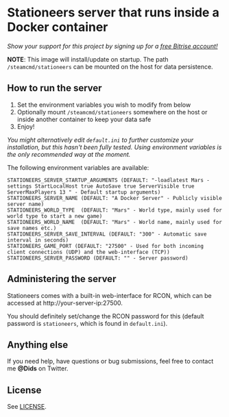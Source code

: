 # Stationeers server that runs inside a Docker container

*Show your support for this project by signing up for a [free Bitrise account!](https://app.bitrise.io?referrer=02c20c56fa07adcb)*

**NOTE**: This image will install/update on startup. The path ```/steamcmd/stationeers``` can be mounted on the host for data persistence.

## How to run the server

1. Set the environment variables you wish to modify from below
2. Optionally mount ```/steamcmd/stationeers``` somewhere on the host or inside another container to keep your data safe
3. Enjoy!

*You might alternatively edit `default.ini` to further customize your installation, but this hasn't been fully tested. Using environment variables is the only recommended way at the moment.*

The following environment variables are available:
```
STATIONEERS_SERVER_STARTUP_ARGUMENTS (DEFAULT: "-loadlatest Mars -settings StartLocalHost true AutoSave true ServerVisible true ServerMaxPlayers 13 " - Default startup arguments)
STATIONEERS_SERVER_NAME (DEFAULT: "A Docker Server" - Publicly visible server name)
STATIONEERS_WORLD_TYPE  (DEFAULT: "Mars" - World type, mainly used for world type to start a new game)
STATIONEERS_WORLD_NAME  (DEFAULT: "Mars" - World name, mainly used for save names etc.)
STATIONEERS_SERVER_SAVE_INTERVAL (DEFAULT: "300" - Automatic save interval in seconds)
STATIONEERS_GAME_PORT (DEFAULT: "27500" - Used for both incoming client connections (UDP) and the web-interface (TCP))
STATIONEERS_SERVER_PASSWORD (DEFAULT: "" - Server password)
```

## Administering the server

Stationeers comes with a built-in web-interface for RCON, which can be accessed at http://your-server-ip:27500.

You should definitely set/change the RCON password for this (default password is `stationeers`, which is found in `default.ini`).

## Anything else

If you need help, have questions or bug submissions, feel free to contact me **@Dids** on Twitter.

## License

See [LICENSE](LICENSE).
